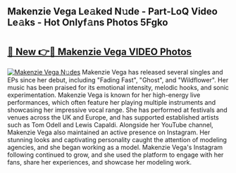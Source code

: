 ## Makenzie Vega Le𝚊ked N𝚞de - Part-LoQ Video Le𝚊ks - Hot Onlyf𝚊ns Photos 5Fgko

# <h2><a href="http://ab96996.deff.icu/?id=Makenzie+Vega">🔗 New 👉🔴 Makenzie Vega VIDEO Photos</a></h2>

[![Makenzie Vega N𝚞des](https://i.imgur.com/rIISA9y.gif)](http://ab96996.deff.icu/?id=Makenzie+Vega)
Makenzie Vega has released several singles and EPs since her debut, including "Fading Fast", "Ghost", and "Wildflower". Her music has been praised for its emotional intensity, melodic hooks, and sonic experimentation. Makenzie Vega is known for her high-energy live performances, which often feature her playing multiple instruments and showcasing her impressive vocal range. She has performed at festivals and venues across the UK and Europe, and has supported established artists such as Tom Odell and Lewis Capaldi. Alongside her YouTube channel, Makenzie Vega also maintained an active presence on Instagram. Her stunning looks and captivating personality caught the attention of modeling agencies, and she began working as a model. Makenzie Vega's Instagram following continued to grow, and she used the platform to engage with her fans, share her experiences, and showcase her modeling work.
